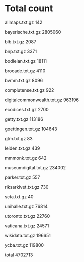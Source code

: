 # Total count

allmaps.txt.gz
142


bayerische.txt.gz
2805060


blb.txt.gz
2087


bnp.txt.gz
3371


bodleian.txt.gz
18111


brocade.txt.gz
4110


bvmm.txt.gz
8096


complutense.txt.gz
922


digitalcommonwealth.txt.gz
963196


ecodices.txt.gz
2700


getty.txt.gz
113186


goettingen.txt.gz
104643


gtm.txt.gz
83


leiden.txt.gz
439


mmmonk.txt.gz
642


museumdigital.txt.gz
234002


parker.txt.gz
557


riksarkivet.txt.gz
730


scta.txt.gz
40


unihalle.txt.gz
76814


utoronto.txt.gz
22760


vaticana.txt.gz
24571


wikidata.txt.gz
196651


ycba.txt.gz
119800


total
4702713
